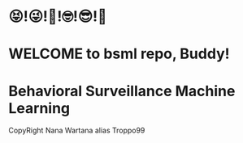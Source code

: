 # **😝!😜!🤪!🤓!😎!🥸**
# **WELCOME to bsml repo, Buddy!**
# **Behavioral Surveillance Machine Learning**

CopyRight Nana Wartana alias Troppo99